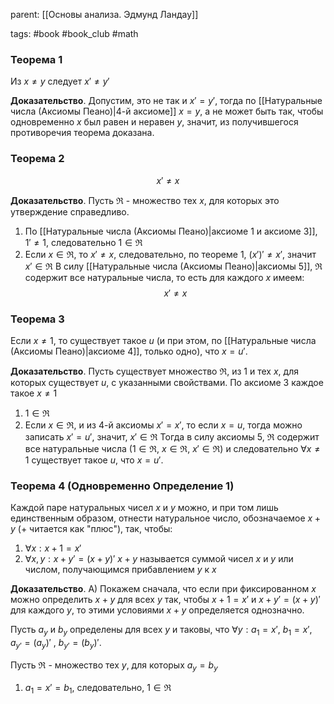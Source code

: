 parent: [[Основы анализа. Эдмунд Ландау]]

tags: #book #book_club #math 

### Теорема 1

Из $x\neq y$ следует $x'\neq y'$

**Доказательство**. Допустим, это не так и $x'=y'$, тогда по [[Натуральные числа (Аксиомы Пеано)|4-й аксиоме]] $x=y$, а не может быть так, чтобы одновременно $x$ был равен и неравен $y$, значит, из получившегося противоречия теорема доказана.

### Теорема 2
$$x'\neq x$$

**Доказательство**. Пусть $\Re$ - множество тех $x$, для которых это утверждение справедливо.
1. По [[Натуральные числа (Аксиомы Пеано)|аксиоме 1 и аксиоме 3]], $1'\neq 1$, следовательно $1\in\Re$ 
2. Если $x\in\Re$, то $x'\neq x$, следовательно, по теореме 1, $(x')'\neq x'$, значит $x'\in\Re$ 
В силу [[Натуральные числа (Аксиомы Пеано)|аксиомы 5]], $\Re$ содержит все натуральные числа, то есть для каждого $x$ имеем:$$x'\neq x$$
### Теорема 3

Если $x\neq 1$, то существует такое $u$ (и при этом, по [[Натуральные числа (Аксиомы Пеано)|аксиоме 4]], только одно), что $x=u'$.

**Доказательство**. Пусть существует множество $\Re$, из 1 и тех $x$, для которых существует $u$, с указанными свойствами. По аксиоме 3 каждое такое $x\neq1$ 
1. $1\in\Re$ 
2. Если $x\in\Re$, и из 4-й аксиомы $x'=x'$, то если $x=u$, тогда можно записать $x'=u'$, значит,  $x'\in\Re$ 
Тогда в силу аксиомы 5,  $\Re$ содержит все натуральные числа ($1\in\Re$, $x\in\Re$, $x'\in\Re$) и следовательно $\forall x\neq1$ существует такое $u$, что $x=u'$.

### Теорема 4 (Одновременно Определение 1)

Каждой паре натуральных чисел $x$ и $y$ можно, и при том лишь единственным образом, отнести натуральное число, обозначаемое $x+y$ (+ читается как "плюс"), так, чтобы:
1) $\forall x: x+1=x'$ 
2) $\forall x, y: x+y'=(x+y)'$
$x+y$ называется суммой чисел $x$ и $y$ или числом, получающимся прибавлением $y$ к $x$

**Доказательство**.  A) Покажем сначала, что если при фиксированном $x$ можно определить $x+y$ для всех $y$ так, чтобы $x+1=x'$ и $x+y'=(x+y)'$ для каждого $y$, то этими условиями $x+y$ определяется однозначно.

Пусть $a_y$ и $b_y$ определены для всех $y$ и таковы, что $\forall y: a_1=x'$, $b_1=x'$, $a_{y'}=(a_y)'$ , $b_{y'}=(b_y)'$.

Пусть $\Re$ - множество тех $y$, для которых $a_y=b_y$

1) $a_1=x'=b_1$, следовательно, $1\in\Re$ 

